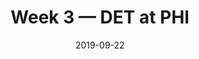 ---
layout: game
title: Week 3 — DET at PHI
season: 2019
game_id: 2019_03_DET_PHI
week: 3
date: 2019-09-22
home_team: PHI
away_team: DET
final_home: 
final_away: 
pbp_url: /assets/data/pbp/2019/2019_03_DET_PHI.csv.gz
---